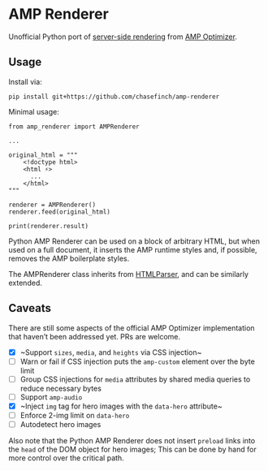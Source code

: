 # AMP Renderer

Unofficial Python port of [server-side rendering](https://amp.dev/documentation/guides-and-tutorials/optimize-and-measure/amp-optimizer-guide/) from [AMP Optimizer](https://github.com/ampproject/amp-toolbox/tree/main/packages/optimizer).

## Usage

Install via:
	
	pip install git+https://github.com/chasefinch/amp-renderer

Minimal usage:

	from amp_renderer import AMPRenderer

	...

	original_html = """
	    <!doctype html>
	    <html ⚡>
	      ...
	    </html>
	"""

	renderer = AMPRenderer()
	renderer.feed(original_html)

	print(renderer.result)

Python AMP Renderer can be used on a block of arbitrary HTML, but when used on a full document, it inserts the AMP runtime styles and, if possible, removes the AMP boilerplate styles.

The AMPRenderer class inherits from [HTMLParser](https://docs.python.org/3/library/html.parser.html), and can be similarly extended.

## Caveats

There are still some aspects of the official AMP Optimizer implementation that haven’t been addressed yet. PRs are welcome.

- [x] ~Support `sizes`, `media`, and `heights` via CSS injection~
- [ ] Warn or fail if CSS injection puts the `amp-custom` element over the byte limit
- [ ] Group CSS injections for `media` attributes by shared media queries to reduce necessary bytes
- [ ] Support `amp-audio`
- [x] ~Inject `img` tag for hero images with the `data-hero` attribute~
- [ ] Enforce 2-img limit on `data-hero`
- [ ] Autodetect hero images

Also note that the Python AMP Renderer does not insert `preload` links into the `head` of the DOM object for hero images; This can be done by hand for more control over the critical path.